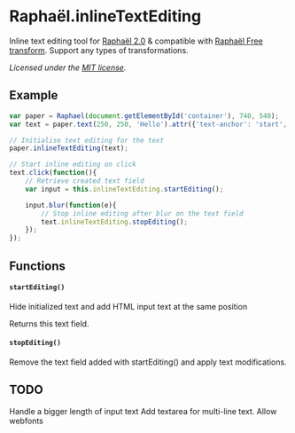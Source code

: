 Raphaël.inlineTextEditing
====================

Inline text editing tool for [Raphaël 2.0](http://raphaeljs.com/) & compatible with [Raphaël Free transform](https://github.com/ElbertF/Raphael.FreeTransform).
Support any types of transformations.

 *Licensed under the [MIT license](http://www.opensource.org/licenses/mit-license.php).*

Example
-------

```javascript
var paper = Raphael(document.getElementById('container'), 740, 540);
var text = paper.text(250, 250, 'Hello').attr({'text-anchor': 'start', 'font-size': '25px'}).transform(['T', 242, -174, 'R', 36.9973, 'S', 2.0631, 1]);

// Initialise text editing for the text
paper.inlineTextEditing(text);

// Start inline editing on click
text.click(function(){
	// Retrieve created text field
	var input = this.inlineTextEditing.startEditing();

	input.blur(function(e){
		// Stop inline editing after blur on the text field
		text.inlineTextEditing.stopEditing();
	});
});
```

Functions
---------
#### `startEditing()`
Hide initialized text and add HTML input text at the same position

Returns this text field.

#### `stopEditing()`
Remove the text field added with startEditing() and apply text modifications.


TODO
----
Handle a bigger length of input text
Add textarea for multi-line text.
Allow webfonts